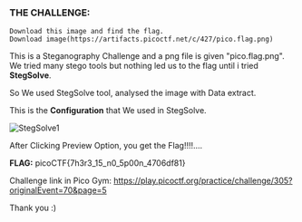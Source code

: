 ### THE CHALLENGE:
```
Download this image and find the flag.
Download image(https://artifacts.picoctf.net/c/427/pico.flag.png)
```

This is a Steganography Challenge and a png file is given "pico.flag.png".
We tried many stego tools but nothing led us to the flag until i tried **StegSolve**.

So We used StegSolve tool, analysed the image with Data extract.

This is the **Configuration** that We used in StegSolve.

![StegSolve1](https://user-images.githubusercontent.com/29590611/162132610-97a36ce8-96db-4dfe-bf3f-5e01b8e83456.png)
 
After Clicking Preview Option, you get the Flag!!!!....

**FLAG:** picoCTF{7h3r3_15_n0_5p00n_4706df81}

Challenge link in Pico Gym: https://play.picoctf.org/practice/challenge/305?originalEvent=70&page=5

Thank you :)
